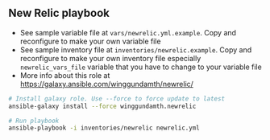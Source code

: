 New Relic playbook
---------------------------------------------------------------------------

- See sample variable file at ```vars/newrelic.yml.example```. Copy and reconfigure to make your own variable file
- See sample inventory file at ```inventories/newrelic.example```. Copy and reconfigure to make your own inventory file especially ```newrelic_vars_file``` variable that you have to change to your variable file
- More info about this role at https://galaxy.ansible.com/winggundamth/newrelic/

```bash
# Install galaxy role. Use --force to force update to latest
ansible-galaxy install --force winggundamth.newrelic

# Run playbook
ansible-playbook -i inventories/newrelic newrelic.yml
```
